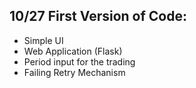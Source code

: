 ## 10/27 First Version of Code:
- Simple UI
- Web Application (Flask)
- Period input for the trading
- Failing Retry Mechanism
